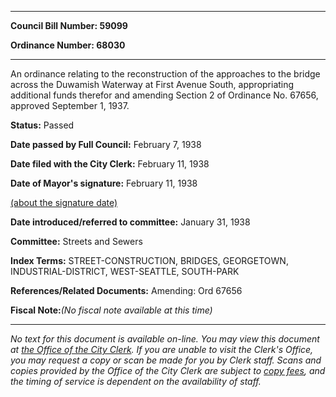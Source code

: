 

********

**Council Bill Number: 59099**
   
**Ordinance Number: 68030**
********

 An ordinance relating to the reconstruction of the approaches to the bridge across the Duwamish Waterway at First Avenue South, appropriating additional funds therefor and amending Section 2 of Ordinance No. 67656, approved September 1, 1937.

**Status:** Passed
   
**Date passed by Full Council:** February 7, 1938
   
**Date filed with the City Clerk:** February 11, 1938
   
**Date of Mayor's signature:** February 11, 1938
   
[(about the signature date)](/~public/approvaldate.htm)
   
   
   
**Date introduced/referred to committee:** January 31, 1938
   
**Committee:** Streets and Sewers
   
   
**Index Terms:** STREET-CONSTRUCTION, BRIDGES, GEORGETOWN, INDUSTRIAL-DISTRICT, WEST-SEATTLE, SOUTH-PARK

**References/Related Documents:** Amending: Ord 67656

**Fiscal Note:**_(No fiscal note available at this time)_
********

_No text for this document is available on-line. You may view this document at [the Office of the City Clerk](http://www.seattle.gov/leg/clerk/contactUs.htm). If you are unable to visit the Clerk's Office, you may request a copy or scan be made for you by Clerk staff. Scans and copies provided by the Office of the City Clerk are subject to [copy fees](http://clerk.seattle.gov/~public/clerkfees.htm), and the timing of service is dependent on the availability of staff._

